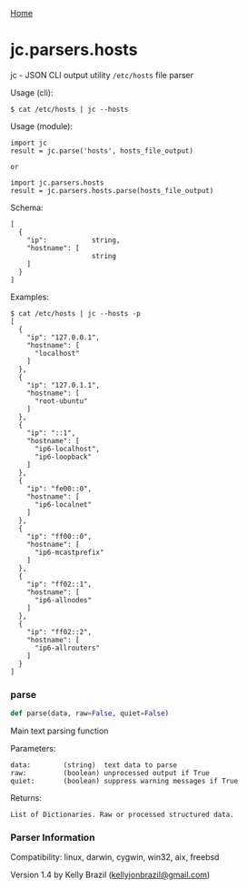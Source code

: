[Home](https://kellyjonbrazil.github.io/jc/)
<a id="jc.parsers.hosts"></a>

# jc.parsers.hosts

jc - JSON CLI output utility `/etc/hosts` file parser

Usage (cli):

    $ cat /etc/hosts | jc --hosts

Usage (module):

    import jc
    result = jc.parse('hosts', hosts_file_output)

    or

    import jc.parsers.hosts
    result = jc.parsers.hosts.parse(hosts_file_output)

Schema:

    [
      {
        "ip":           string,
        "hostname": [
                        string
        ]
      }
    ]

Examples:

    $ cat /etc/hosts | jc --hosts -p
    [
      {
        "ip": "127.0.0.1",
        "hostname": [
          "localhost"
        ]
      },
      {
        "ip": "127.0.1.1",
        "hostname": [
          "root-ubuntu"
        ]
      },
      {
        "ip": "::1",
        "hostname": [
          "ip6-localhost",
          "ip6-loopback"
        ]
      },
      {
        "ip": "fe00::0",
        "hostname": [
          "ip6-localnet"
        ]
      },
      {
        "ip": "ff00::0",
        "hostname": [
          "ip6-mcastprefix"
        ]
      },
      {
        "ip": "ff02::1",
        "hostname": [
          "ip6-allnodes"
        ]
      },
      {
        "ip": "ff02::2",
        "hostname": [
          "ip6-allrouters"
        ]
      }
    ]

<a id="jc.parsers.hosts.parse"></a>

### parse

```python
def parse(data, raw=False, quiet=False)
```

Main text parsing function

Parameters:

    data:        (string)  text data to parse
    raw:         (boolean) unprocessed output if True
    quiet:       (boolean) suppress warning messages if True

Returns:

    List of Dictionaries. Raw or processed structured data.

### Parser Information
Compatibility:  linux, darwin, cygwin, win32, aix, freebsd

Version 1.4 by Kelly Brazil (kellyjonbrazil@gmail.com)

